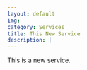 ```yaml
---
layout: default
img: 
category: Services
title: This New Service
description: |
---
```


This is a new service.
